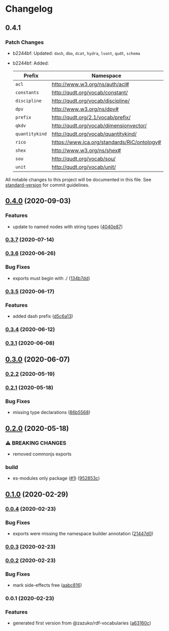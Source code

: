 # Changelog

## 0.4.1

### Patch Changes

- b2244bf: Updated: `dash`, `dbo`, `dcat`, `hydra`, `lvont`, `qudt`, `schema`
- b2244bf: Added:

  | Prefix         | Namespace                                   |
  | -------------- | ------------------------------------------- |
  | `acl`          | http://www.w3.org/ns/auth/acl#              |
  | `constants`    | http://qudt.org/vocab/constant/             |
  | `discipline`   | http://qudt.org/vocab/discipline/           |
  | `dpv`          | http://www.w3.org/ns/dpv#                   |
  | `prefix`       | http://qudt.org/2.1/vocab/prefix/           |
  | `qkdv`         | http://qudt.org/vocab/dimensionvector/      |
  | `quantitykind` | http://qudt.org/vocab/quantitykind/         |
  | `rico`         | https://www.ica.org/standards/RiC/ontology# |
  | `shex`         | http://www.w3.org/ns/shex#                  |
  | `sou`          | http://qudt.org/vocab/sou/                  |
  | `unit`         | http://qudt.org/vocab/unit/                 |

All notable changes to this project will be documented in this file. See [standard-version](https://github.com/conventional-changelog/standard-version) for commit guidelines.

## [0.4.0](https://github.com/tpluscode/rdf-ns-builders/compare/v0.3.7...v0.4.0) (2020-09-03)

### Features

- update to named nodes with string types ([4040e87](https://github.com/tpluscode/rdf-ns-builders/commit/4040e87577574c6fe99dd416fc31ed96aa9587bb))

### [0.3.7](https://github.com/tpluscode/rdf-ns-builders/compare/v0.3.6...v0.3.7) (2020-07-14)

### [0.3.6](https://github.com/tpluscode/rdf-ns-builders/compare/v0.3.5...v0.3.6) (2020-06-26)

### Bug Fixes

- exports must begin with ./ ([134b7dd](https://github.com/tpluscode/rdf-ns-builders/commit/134b7dd4bc83a10806a10f439787f797e163aa53))

### [0.3.5](https://github.com/tpluscode/rdf-ns-builders/compare/v0.3.4...v0.3.5) (2020-06-17)

### Features

- added dash prefix ([d5c6a13](https://github.com/tpluscode/rdf-ns-builders/commit/d5c6a13d9ee51a8e3599d507bc5e90071d004ec1))

### [0.3.4](https://github.com/tpluscode/rdf-ns-builders/compare/v0.3.3...v0.3.4) (2020-06-12)

### [0.3.1](https://github.com/tpluscode/rdf-ns-builders/compare/v0.3.0...v0.3.1) (2020-06-08)

## [0.3.0](https://github.com/tpluscode/rdf-ns-builders/compare/v0.2.2...v0.3.0) (2020-06-07)

### [0.2.2](https://github.com/tpluscode/rdf-ns-builders/compare/v0.2.1...v0.2.2) (2020-05-19)

### [0.2.1](https://github.com/tpluscode/rdf-ns-builders/compare/v0.2.0...v0.2.1) (2020-05-18)

### Bug Fixes

- missing type declarations ([86b5568](https://github.com/tpluscode/rdf-ns-builders/commit/86b5568309bf98f6e999bd15d20b49b9bff7f06d))

## [0.2.0](https://github.com/tpluscode/rdf-ns-builders/compare/v0.1.0...v0.2.0) (2020-05-18)

### ⚠ BREAKING CHANGES

- removed commonjs exports

### build

- es-modules only package ([#1](https://github.com/tpluscode/rdf-ns-builders/issues/1)) ([952853c](https://github.com/tpluscode/rdf-ns-builders/commit/952853c3ecfb41d02a1486db010c2f9e860a9c81))

## [0.1.0](https://github.com/tpluscode/rdf-ns-builders/compare/v0.0.4...v0.1.0) (2020-02-29)

### [0.0.4](https://github.com/tpluscode/ts-template/compare/v0.0.3...v0.0.4) (2020-02-23)

### Bug Fixes

- exports were missing the namespace builder annotation ([21447d0](https://github.com/tpluscode/ts-template/commit/21447d0aa0a30e42038023b6207ae3630c22cff2))

### [0.0.3](https://github.com/tpluscode/ts-template/compare/v0.0.2...v0.0.3) (2020-02-23)

### [0.0.2](https://github.com/tpluscode/ts-template/compare/v0.0.1...v0.0.2) (2020-02-23)

### Bug Fixes

- mark side-effects free ([aabc816](https://github.com/tpluscode/ts-template/commit/aabc816278bf0a7eca84dde0273c549ac46d611b))

### 0.0.1 (2020-02-23)

### Features

- generated first version from @zazuko/rdf-vocabularies ([a63160c](https://github.com/tpluscode/ts-template/commit/a63160c91130045f08ca585654291d60ddebceda))
